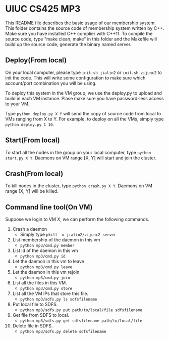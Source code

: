 # UIUC CS425 MP3
This README file describes the basic usage of our membership system. This folder contains the source code of membership system written by C++. Make sure you have installed C++ complier with C++11. To compile the source code, type "make clean; make" in this folder and the Makefile will build up the source code, generate the binary named server.

## Deploy(From local)
On your local computer, please type `init.sh jialin2` or `init.sh zijunc2` to init the code. This will write some configuration to make sure which account/port combination you will be using.

To deploy this system in the VM group, we use the deploy.py to upload and build in each VM instance. Plase make sure you have password-less access to your VM.

Type `python deploy.py X Y` will send the copy of source code from local to VMs ranging from X to Y. For example, to deploy on all the VMs, simply type `python deploy.py 1 10`.

## Start(From local)
To start all the nodes in the group on your local computer, type `python start.py X Y`. Daemons on VM range [X, Y] will start and join the cluster.

## Crash(From local)
To kill nodes in the cluster, type `python crash.py X Y`. Daemons on VM range [X, Y] will be killed.

## Command line tool(On VM)
Suppose we login to VM X, we can perform the following commands.
1. Crash a daemon
    * Simply type `pkill -u jialin2/zijunc2 server`
2. List membership of the daemon in this vm
    * `python mp3/cmd.py member`
3. List id of the daemon in this vm
    * `python mp3/cmd.py id`
4. Let the daemon in this vm to leave
    * `python mp3/cmd.py leave`
5. Let the daemon in this vm rejoin
    * `python mp3/cmd.py join`
6. List all the files in this VM.
    * `python mp3/cmd.py store`
7. List all the VM IPs that store this file.
    * `python mp3/sdfs.py ls sdfsfilename`
8. Put local file to SDFS.
    * `python mp3/sdfs.py put path/to/local/file sdfsfilename`
9. Get file from SDFS to local.
    * `python mp3/sdfs.py get sdfsfilename path/to/local/file`
10. Delete file in SDFS.
    * `python mp3/sdfs.py delete sdfsfilename`
    
    
